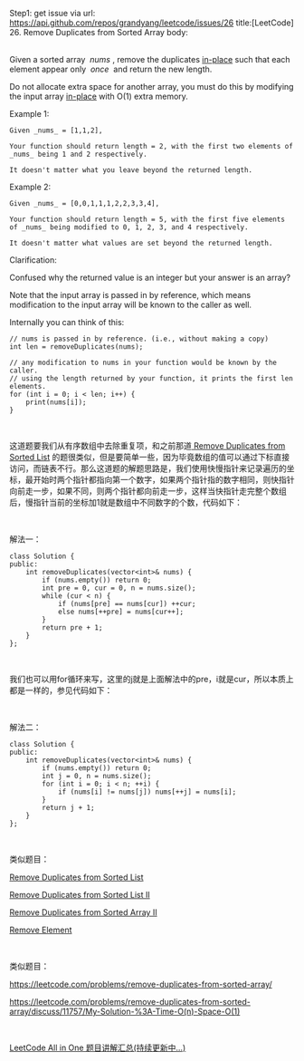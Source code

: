 Step1: get issue via url: https://api.github.com/repos/grandyang/leetcode/issues/26 
 title:[LeetCode] 26. Remove Duplicates from Sorted Array 
 body:  
  

Given a sorted array  _nums_ , remove the duplicates [in-place](https://en.wikipedia.org/wiki/In-place_algorithm) such that each element appear only  _once_  and return the new length.

Do not allocate extra space for another array, you must do this by modifying the input array [in-place](https://en.wikipedia.org/wiki/In-place_algorithm) with O(1) extra memory.

Example 1:
    
    
    Given _nums_ = [1,1,2],
    
    Your function should return length = 2, with the first two elements of _nums_ being 1 and 2 respectively.
    
    It doesn't matter what you leave beyond the returned length.

Example 2:
    
    
    Given _nums_ = [0,0,1,1,1,2,2,3,3,4],
    
    Your function should return length = 5, with the first five elements of _nums_ being modified to 0, 1, 2, 3, and 4 respectively.
    
    It doesn't matter what values are set beyond the returned length.
    

Clarification:

Confused why the returned value is an integer but your answer is an array?

Note that the input array is passed in by reference, which means modification to the input array will be known to the caller as well.

Internally you can think of this:
    
    
    // nums is passed in by reference. (i.e., without making a copy)
    int len = removeDuplicates(nums);
    
    // any modification to nums in your function would be known by the caller.
    // using the length returned by your function, it prints the first len elements.
    for (int i = 0; i < len; i++) {
        print(nums[i]);
    }

 

这道题要我们从有序数组中去除重复项，和之前那道[ Remove Duplicates from Sorted List](http://www.cnblogs.com/grandyang/p/4066453.html) 的题很类似，但是要简单一些，因为毕竟数组的值可以通过下标直接访问，而链表不行。那么这道题的解题思路是，我们使用快慢指针来记录遍历的坐标，最开始时两个指针都指向第一个数字，如果两个指针指的数字相同，则快指针向前走一步，如果不同，则两个指针都向前走一步，这样当快指针走完整个数组后，慢指针当前的坐标加1就是数组中不同数字的个数，代码如下：

 

解法一：
    
    
    class Solution {
    public:
        int removeDuplicates(vector<int>& nums) {
            if (nums.empty()) return 0;
            int pre = 0, cur = 0, n = nums.size();
            while (cur < n) {
                if (nums[pre] == nums[cur]) ++cur;
                else nums[++pre] = nums[cur++];
            }
            return pre + 1;
        }
    };

 

我们也可以用for循环来写，这里的j就是上面解法中的pre，i就是cur，所以本质上都是一样的，参见代码如下：

 

解法二：
    
    
    class Solution {
    public:
        int removeDuplicates(vector<int>& nums) {
            if (nums.empty()) return 0;
            int j = 0, n = nums.size();
            for (int i = 0; i < n; ++i) {
                if (nums[i] != nums[j]) nums[++j] = nums[i];
            }
            return j + 1;
        }
    };

 

类似题目：

[Remove Duplicates from Sorted List](http://www.cnblogs.com/grandyang/p/4066453.html)

[Remove Duplicates from Sorted List II](http://www.cnblogs.com/grandyang/p/4069003.html)

[Remove Duplicates from Sorted Array II](http://www.cnblogs.com/grandyang/p/4329295.html)

[Remove Element](http://www.cnblogs.com/grandyang/p/4606700.html)

 

类似题目：

<https://leetcode.com/problems/remove-duplicates-from-sorted-array/>

<https://leetcode.com/problems/remove-duplicates-from-sorted-array/discuss/11757/My-Solution-%3A-Time-O(n)-Space-O(1)>

 

[LeetCode All in One 题目讲解汇总(持续更新中...)](http://www.cnblogs.com/grandyang/p/4606334.html)
